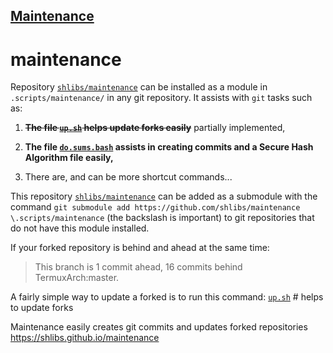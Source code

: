 ## [Maintenance](https://shlibs.github.io/maintenance/) 

# maintenance

Repository [`shlibs/maintenance`](https://github.com/shlibs/maintenance) can be installed as a module in `.scripts/maintenance/` in any git repository.  It assists with `git` tasks such as:

1) ~~**The file [`up.sh`](https://github.com/shlibs/maintenance/blob/master/upr.sh) helps update forks easily**~~  partially implemented,

2) **The file [`do.sums.bash`](https://github.com/shlibs/maintenance/blob/master/do.sums.bash) assists in creating commits and a Secure Hash Algorithm file easily,**

3) There are, and can be more shortcut commands...

This repository [`shlibs/maintenance`](https://github.com/shlibs/maintenance) can be added as a submodule with the command `git submodule add https://github.com/shlibs/maintenance \.scripts/maintenance` (the backslash is important) to git repositories that do not have this module installed.

If your forked repository is behind and ahead at the same time:
> This branch is 1 commit ahead, 16 commits behind TermuxArch:master.

A fairly simple way to update a forked is to run this command:
[`up.sh`](https://github.com/shlibs/maintenance/blob/master/upr.sh) # helps to update forks

Maintenance easily creates git commits and updates forked repositories https://shlibs.github.io/maintenance
<!--maintenance README.md OEF-->
